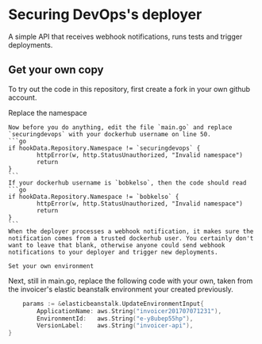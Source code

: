 # Securing DevOps's deployer
A simple API that receives webhook notifications, runs tests and trigger deployments.

Get your own copy
-----------------

To try out the code in this repository, first create a fork in your own github account.

Replace the namespace
~~~~~~~~~~~~~~~~~~~~~
Now before you do anything, edit the file `main.go` and replace `securingdevops` with your dockerhub username on line 50.
```go
if hookData.Repository.Namespace != `securingdevops` {
		httpError(w, http.StatusUnauthorized, "Invalid namespace")
		return
}
```
If your dockerhub username is `bobkelso`, then the code should read
```go
if hookData.Repository.Namespace != `bobkelso` {
		httpError(w, http.StatusUnauthorized, "Invalid namespace")
		return
}
```
When the deployer processes a webhook notification, it makes sure the notification comes from a trusted dockerhub user. You certainly don't want to leave that blank, otherwise anyone could send webhook notifications to your deployer and trigger new deployments.

Set your own environment
~~~~~~~~~~~~~~~~~~~~~~~~

Next, still in main.go, replace the following code with your own, taken from the invoicer's elastic beanstalk environment your created previously.

```go
	params := &elasticbeanstalk.UpdateEnvironmentInput{
		ApplicationName: aws.String("invoicer201707071231"),
		EnvironmentId:   aws.String("e-y8ubep55hp"),
		VersionLabel:    aws.String("invoicer-api"),
}
```
